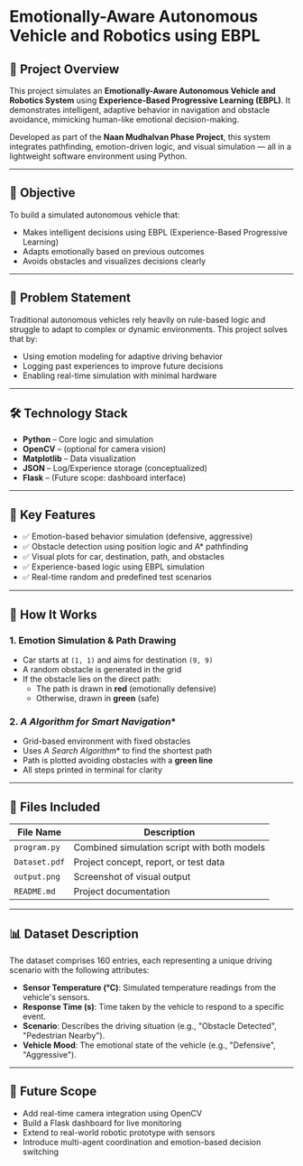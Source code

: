 # Emotionally-Aware Autonomous Vehicle and Robotics using EBPL

## 📌 Project Overview

This project simulates an **Emotionally-Aware Autonomous Vehicle and Robotics System** using **Experience-Based Progressive Learning (EBPL)**. It demonstrates intelligent, adaptive behavior in navigation and obstacle avoidance, mimicking human-like emotional decision-making.

Developed as part of the **Naan Mudhalvan Phase Project**, this system integrates pathfinding, emotion-driven logic, and visual simulation — all in a lightweight software environment using Python.

---

## 🎯 Objective

To build a simulated autonomous vehicle that:
- Makes intelligent decisions using EBPL (Experience-Based Progressive Learning)
- Adapts emotionally based on previous outcomes
- Avoids obstacles and visualizes decisions clearly

---

## 🧠 Problem Statement

Traditional autonomous vehicles rely heavily on rule-based logic and struggle to adapt to complex or dynamic environments. This project solves that by:
- Using emotion modeling for adaptive driving behavior
- Logging past experiences to improve future decisions
- Enabling real-time simulation with minimal hardware

---

## 🛠️ Technology Stack

- **Python** – Core logic and simulation
- **OpenCV** – (optional for camera vision)
- **Matplotlib** – Data visualization
- **JSON** – Log/Experience storage (conceptualized)
- **Flask** – (Future scope: dashboard interface)

---

## 🔑 Key Features

- ✅ Emotion-based behavior simulation (defensive, aggressive)
- ✅ Obstacle detection using position logic and A* pathfinding
- ✅ Visual plots for car, destination, path, and obstacles
- ✅ Experience-based logic using EBPL simulation
- ✅ Real-time random and predefined test scenarios

---

## 🧪 How It Works

### 1. **Emotion Simulation & Path Drawing**
- Car starts at `(1, 1)` and aims for destination `(9, 9)`
- A random obstacle is generated in the grid
- If the obstacle lies on the direct path:
  - The path is drawn in **red** (emotionally defensive)
  - Otherwise, drawn in **green** (safe)

### 2. **A* Algorithm for Smart Navigation**
- Grid-based environment with fixed obstacles
- Uses **A* Search Algorithm** to find the shortest path
- Path is plotted avoiding obstacles with a **green line**
- All steps printed in terminal for clarity

---

## 📂 Files Included

| File Name           | Description                                  |
|---------------------|----------------------------------------------|
| `program.py`        | Combined simulation script with both models  |
| `Dataset.pdf`       | Project concept, report, or test data        |
| `output.png`        | Screenshot of visual output                  |
| `README.md`         | Project documentation                        |

---
## 📊 Dataset Description

The dataset comprises 160 entries, each representing a unique driving scenario with the following attributes:

- **Sensor Temperature (°C)**: Simulated temperature readings from the vehicle's sensors.
- **Response Time (s)**: Time taken by the vehicle to respond to a specific event.
- **Scenario**: Describes the driving situation (e.g., "Obstacle Detected", "Pedestrian Nearby").
- **Vehicle Mood**: The emotional state of the vehicle (e.g., "Defensive", "Aggressive").

---

## 🔮 Future Scope

- Add real-time camera integration using OpenCV
- Build a Flask dashboard for live monitoring
- Extend to real-world robotic prototype with sensors
- Introduce multi-agent coordination and emotion-based decision switching
